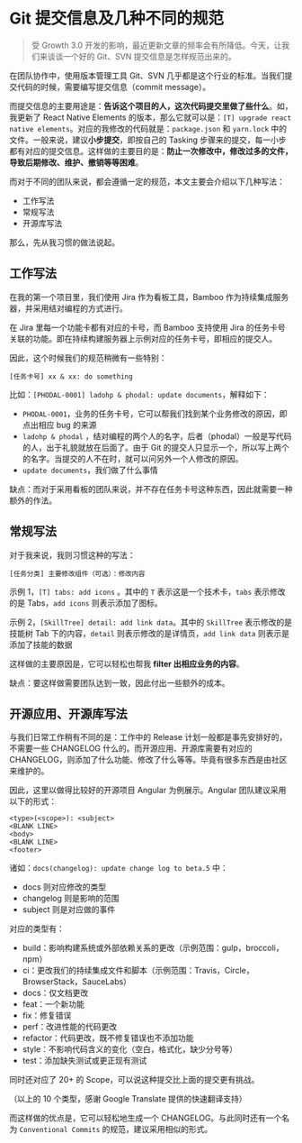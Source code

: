 Git 提交信息及几种不同的规范
===

> 受 Growth 3.0 开发的影响，最近更新文章的频率会有所降低。今天，让我们来谈谈一个好的 Git、SVN 提交信息是怎样规范出来的。

在团队协作中，使用版本管理工具 Git、SVN 几乎都是这个行业的标准。当我们提交代码的时候，需要编写提交信息（commit message）。

而提交信息的主要用途是：**告诉这个项目的人，这次代码提交里做了些什么**。如，我更新了 React Native Elements 的版本，那么它就可以是：``[T] upgrade react native elements``。对应的我修改的代码就是：``package.json`` 和 ``yarn.lock`` 中的文件。一般来说，建议**小步提交**，即按自己的 Tasking 步骤来的提交，每一小步都有对应的提交信息。这样做的主要目的是：**防止一次修改中，修改过多的文件，导致后期修改、维护、撤销等等困难**。

而对于不同的团队来说，都会遵循一定的规范，本文主要会介绍以下几种写法：

 - 工作写法
 - 常规写法
 - 开源库写法

那么，先从我习惯的做法说起。

工作写法
---

在我的第一个项目里，我们使用 Jira 作为看板工具，Bamboo 作为持续集成服务器，并采用结对编程的方式进行。

在 Jira 里每一个功能卡都有对应的卡号，而 Bamboo 支持使用 Jira 的任务卡号关联的功能。即在持续构建服务器上示例对应的任务卡号，即相应的提交人。

因此，这个时候我们的规范稍微有一些特别：

```
[任务卡号] xx & xx: do something 
```

比如：``[PHODAL-0001] ladohp & phodal: update documents``，解释如下：

 - ``PHODAL-0001``，业务的任务卡号，它可以帮我们找到某个业务修改的原因，即点出相应 bug 的来源
 - ``ladohp & phodal`` ，结对编程的两个人的名字，后者（phodal）一般是写代码的人，出于礼貌就放在后面了。由于 Git 的提交人只显示一个，所以写上两个的名字。当提交的人不在时，就可以问另外一个人修改的原因。
 - ``update documents``，我们做了什么事情

缺点：而对于采用看板的团队来说，并不存在任务卡号这种东西，因此就需要一种额外的作法。

常规写法
---

对于我来说，我则习惯这种的写法：

```
[任务分类] 主要修改组件（可选）：修改内容
```

示例 1，``[T] tabs: add icons`` 。其中的 ``T`` 表示这是一个技术卡，``tabs`` 表示修改的是 Tabs，``add icons`` 则表示添加了图标。

示例 2，``[SkillTree] detail: add link data``。其中的 ``SkillTree`` 表示修改的是技能树 Tab 下的内容，``detail`` 则表示修改的是详情页，``add link data`` 则表示是添加了技能的数据

这样做的主要原因是，它可以轻松也帮我 **filter 出相应业务的内容**。

缺点：要这样做需要团队达到一致，因此付出一些额外的成本。

开源应用、开源库写法
---

与我们日常工作稍有不同的是：工作中的 Release 计划一般都是事先安排好的，不需要一些 CHANGELOG 什么的。而开源应用、开源库需要有对应的 CHANGELOG，则添加了什么功能、修改了什么等等。毕竟有很多东西是由社区来维护的。

因此，这里以做得比较好的开源项目 Angular 为例展示。Angular 团队建议采用以下的形式：

```
<type>(<scope>): <subject>
<BLANK LINE>
<body>
<BLANK LINE>
<footer>
```

诸如：``docs(changelog): update change log to beta.5`` 中：

 - docs 则对应修改的类型
 - changelog 则是影响的范围
 - subject 则是对应做的事件

对应的类型有：

 - build：影响构建系统或外部依赖关系的更改（示例范围：gulp，broccoli，npm）
 - ci：更改我们的持续集成文件和脚本（示例范围：Travis，Circle，BrowserStack，SauceLabs）
 - docs：仅文档更改
 - feat：一个新功能
 - fix：修复错误
 - perf：改进性能的代码更改
 - refactor：代码更改，既不修复错误也不添加功能
 - style：不影响代码含义的变化（空白，格式化，缺少分号等）
 - test：添加缺失测试或更正现有测试

同时还对应了 20+ 的 Scope，可以说这种提交比上面的提交更有挑战。

（以上的 10 个类型，感谢 Google Translate 提供的快速翻译支持）

而这样做的优点是，它可以轻松地生成一个 CHANGELOG。与此同时还有一个名为 ``Conventional Commits`` 的规范，建议采用相似的形式。

